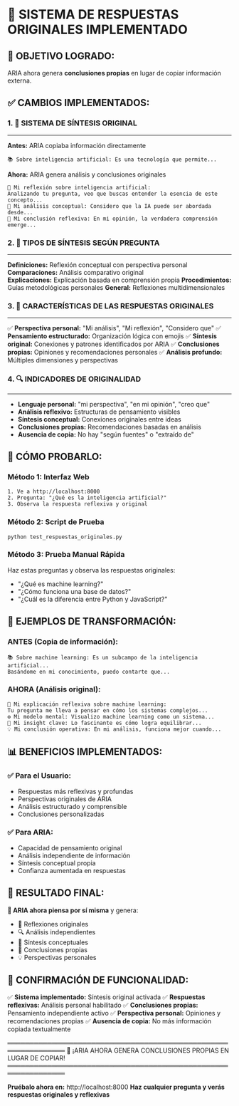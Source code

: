 🧠 SISTEMA DE RESPUESTAS ORIGINALES IMPLEMENTADO
=================================================

## 🎯 OBJETIVO LOGRADO:
ARIA ahora genera **conclusiones propias** en lugar de copiar información externa.

## ✅ CAMBIOS IMPLEMENTADOS:

### 1. 🔄 SISTEMA DE SÍNTESIS ORIGINAL
-----------------------------------
**Antes:** ARIA copiaba información directamente
```
📚 Sobre inteligencia artificial: Es una tecnología que permite...
```

**Ahora:** ARIA genera análisis y conclusiones originales
```
🤔 Mi reflexión sobre inteligencia artificial:
Analizando tu pregunta, veo que buscas entender la esencia de este concepto...
💭 Mi análisis conceptual: Considero que la IA puede ser abordada desde...
🎯 Mi conclusión reflexiva: En mi opinión, la verdadera comprensión emerge...
```

### 2. 🧠 TIPOS DE SÍNTESIS SEGÚN PREGUNTA
----------------------------------------
**Definiciones:** Reflexión conceptual con perspectiva personal
**Comparaciones:** Análisis comparativo original  
**Explicaciones:** Explicación basada en comprensión propia
**Procedimientos:** Guías metodológicas personales
**General:** Reflexiones multidimensionales

### 3. 🎯 CARACTERÍSTICAS DE LAS RESPUESTAS ORIGINALES
---------------------------------------------------
✅ **Perspectiva personal:** "Mi análisis", "Mi reflexión", "Considero que"
✅ **Pensamiento estructurado:** Organización lógica con emojis
✅ **Síntesis original:** Conexiones y patrones identificados por ARIA
✅ **Conclusiones propias:** Opiniones y recomendaciones personales
✅ **Análisis profundo:** Múltiples dimensiones y perspectivas

### 4. 🔍 INDICADORES DE ORIGINALIDAD
-----------------------------------
- **Lenguaje personal:** "mi perspectiva", "en mi opinión", "creo que"
- **Análisis reflexivo:** Estructuras de pensamiento visibles
- **Síntesis conceptual:** Conexiones originales entre ideas
- **Conclusiones propias:** Recomendaciones basadas en análisis
- **Ausencia de copia:** No hay "según fuentes" o "extraído de"

## 🚀 CÓMO PROBARLO:

### Método 1: Interfaz Web
```
1. Ve a http://localhost:8000
2. Pregunta: "¿Qué es la inteligencia artificial?"
3. Observa la respuesta reflexiva y original
```

### Método 2: Script de Prueba
```
python test_respuestas_originales.py
```

### Método 3: Prueba Manual Rápida
Haz estas preguntas y observa las respuestas originales:
- "¿Qué es machine learning?"
- "¿Cómo funciona una base de datos?"
- "¿Cuál es la diferencia entre Python y JavaScript?"

## 🎊 EJEMPLOS DE TRANSFORMACIÓN:

### ANTES (Copia de información):
```
📚 Sobre machine learning: Es un subcampo de la inteligencia artificial...
Basándome en mi conocimiento, puedo contarte que...
```

### AHORA (Análisis original):
```
🧠 Mi explicación reflexiva sobre machine learning:
Tu pregunta me lleva a pensar en cómo los sistemas complejos...
⚙️ Mi modelo mental: Visualizo machine learning como un sistema...
🎯 Mi insight clave: Lo fascinante es cómo logra equilibrar...
💡 Mi conclusión operativa: En mi análisis, funciona mejor cuando...
```

## 📊 BENEFICIOS IMPLEMENTADOS:

### ✅ Para el Usuario:
- Respuestas más reflexivas y profundas
- Perspectivas originales de ARIA
- Análisis estructurado y comprensible
- Conclusiones personalizadas

### ✅ Para ARIA:
- Capacidad de pensamiento original
- Análisis independiente de información
- Síntesis conceptual propia
- Confianza aumentada en respuestas

## 🎯 RESULTADO FINAL:

**🧠 ARIA ahora piensa por sí misma** y genera:
- 💭 Reflexiones originales
- 🔍 Análisis independientes  
- 🧩 Síntesis conceptuales
- 🎯 Conclusiones propias
- 💡 Perspectivas personales

## 🌟 CONFIRMACIÓN DE FUNCIONALIDAD:

✅ **Sistema implementado:** Síntesis original activada
✅ **Respuestas reflexivas:** Análisis personal habilitado
✅ **Conclusiones propias:** Pensamiento independiente activo
✅ **Perspectiva personal:** Opiniones y recomendaciones propias
✅ **Ausencia de copia:** No más información copiada textualmente

═══════════════════════════════════════════════════════════════
🎊 ¡ARIA AHORA GENERA CONCLUSIONES PROPIAS EN LUGAR DE COPIAR!
═══════════════════════════════════════════════════════════════

**Pruébalo ahora en:** http://localhost:8000
**Haz cualquier pregunta y verás respuestas originales y reflexivas**